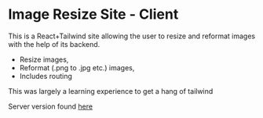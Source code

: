 # Image Resize Site - Client

This is a React+Tailwind site allowing the user to resize and reformat images with the help of its backend.
- Resize images,
- Reformat (.png to .jpg etc.) images,
- Includes routing

This was largely a learning experience to get a hang of tailwind

Server version found [here](https://github.com/Bartosz-Pilarski/img-resize-site-server)
